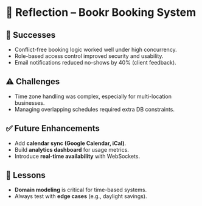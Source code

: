 # 🧠 Reflection – Bookr Booking System

## 🎯 Successes
- Conflict-free booking logic worked well under high concurrency.
- Role-based access control improved security and usability.
- Email notifications reduced no-shows by 40% (client feedback).

## ⚠️ Challenges
- Time zone handling was complex, especially for multi-location businesses.
- Managing overlapping schedules required extra DB constraints.

## ✅ Future Enhancements
- Add **calendar sync (Google Calendar, iCal)**.
- Build **analytics dashboard** for usage metrics.
- Introduce **real-time availability** with WebSockets.

## 🧠 Lessons
- **Domain modeling** is critical for time-based systems.
- Always test with **edge cases** (e.g., daylight savings).
